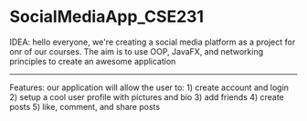 # SocialMediaApp_CSE231
IDEA:
hello everyone, we're creating a social media platform as a project for onr of our courses. 
The aim is to use OOP, JavaFX, and networking principles to create an awesome application
_________________________________________________________________________________________________________________________________________________________________________________________________________
Features:
our application will allow the user to:
    1) create account and login
    2) setup a cool user profile with pictures and bio
    3) add friends
    4) create posts
    5) like, comment, and share posts
